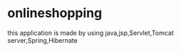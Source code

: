# onlineshopping

this application is made by using java,jsp,Servlet,Tomcat server,Spring,Hibernate
